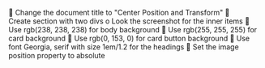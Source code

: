  Change the document title to &quot;Center Position and Transform&quot;
 Create section with two divs
o Look the screenshot for the inner items
 Use rgb(238, 238, 238) for body background
 Use rgb(255, 255, 255) for card background
 Use rgb(0, 153, 0) for card button background
 Use font Georgia, serif with size 1em/1.2 for the headings
 Set the image position property to absolute
